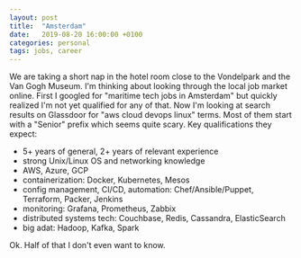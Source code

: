 ```yaml
---
layout: post
title:  "Amsterdam"
date:   2019-08-20 16:00:00 +0100
categories: personal
tags: jobs, career
---
```


We are taking a short nap in the hotel room close to the Vondelpark and the Van Gogh Museum.
I'm thinking about looking through the local job market online. First I googled for 
"maritime tech jobs in Amsterdam" but quickly realized I'm not yet qualified for any of that.
Now I'm looking at search results on Glassdoor for "aws cloud devops linux" terms.
Most of them start with a "Senior" prefix which seems quite scary.
Key qualifications they expect:

- 5+ years of general, 2+ years of relevant experience
- strong Unix/Linux OS and networking knowledge
- AWS, Azure, GCP
- containerization: Docker, Kubernetes, Mesos
- config management, CI/CD, automation: Chef/Ansible/Puppet, Terraform, Packer, Jenkins
- monitoring: Grafana, Prometheus, Zabbix
- distributed systems tech: Couchbase, Redis, Cassandra, ElasticSearch
- big adat: Hadoop, Kafka, Spark

Ok. Half of that I don't even want to know.
